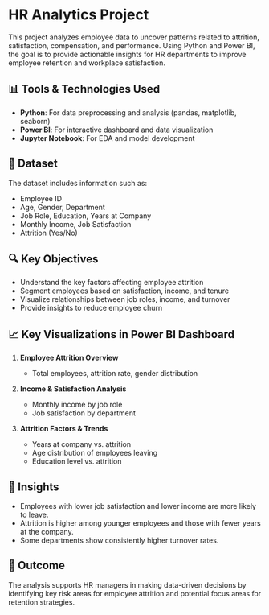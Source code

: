 # HR Analytics Project

This project analyzes employee data to uncover patterns related to attrition, satisfaction, compensation, and performance. Using Python and Power BI, the goal is to provide actionable insights for HR departments to improve employee retention and workplace satisfaction.

## 📊 Tools & Technologies Used

- **Python**: For data preprocessing and analysis (pandas, matplotlib, seaborn)
- **Power BI**: For interactive dashboard and data visualization
- **Jupyter Notebook**: For EDA and model development

## 📁 Dataset

The dataset includes information such as:
- Employee ID
- Age, Gender, Department
- Job Role, Education, Years at Company
- Monthly Income, Job Satisfaction
- Attrition (Yes/No)

## 🔍 Key Objectives

- Understand the key factors affecting employee attrition
- Segment employees based on satisfaction, income, and tenure
- Visualize relationships between job roles, income, and turnover
- Provide insights to reduce employee churn

## 📈 Key Visualizations in Power BI Dashboard

1. **Employee Attrition Overview**  
   - Total employees, attrition rate, gender distribution

2. **Income & Satisfaction Analysis**  
   - Monthly income by job role  
   - Job satisfaction by department  

3. **Attrition Factors & Trends**  
   - Years at company vs. attrition  
   - Age distribution of employees leaving  
   - Education level vs. attrition  

## 📌 Insights

- Employees with lower job satisfaction and lower income are more likely to leave.
- Attrition is higher among younger employees and those with fewer years at the company.
- Some departments show consistently higher turnover rates.

## 🚀 Outcome

The analysis supports HR managers in making data-driven decisions by identifying key risk areas for employee attrition and potential focus areas for retention strategies.
